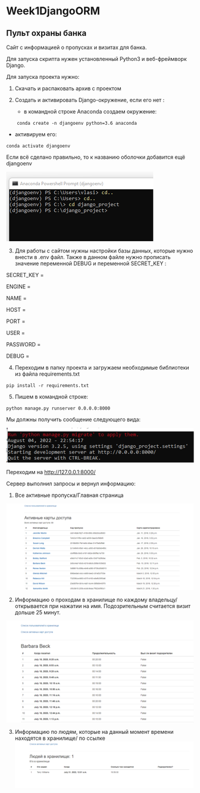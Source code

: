 # Week1DjangoORM
## Пульт охраны банка

Сайт с информацией о пропусках и визитах для банка.

Для запуска скрипта нужен установленный Python3 и веб-фреймворк Django.

Для запуска проекта нужно:
 1. Скачать и распаковать архив с проектом

 2. Создать и активировать Django-окружение, если его нет :
     - в командной строке Anaconda создаем окружение:
```
    conda create -n djangoenv python=3.6 anaconda 
```
   - активируем его:
 ```
 conda activate djangoenv
 ```
 Если всё сделано правильно, то к названию оболочки добавится ещё djangoenv
 
 ![Создали и активировали окружение](https://github.com/atskayasatana/Images/blob/20dde0a58f69e6d5643b004ccf2d15d388d401c4/%D0%BF%D0%B5%D1%80%D0%B5%D1%85%D0%BE%D0%B4%20%D0%B2%20%D0%BF%D0%B0%D0%BF%D0%BA%D1%83%20%D0%BF%D1%80%D0%BE%D0%B5%D0%BA%D1%82%D0%B0.png "Активировали окружение")
 
 
3. Для работы с сайтом нужны настройки базы данных, которые нужно внести в .env файл. Также в данном файле нужно прописать значение переменной DEBUG и переменной SECRET_KEY :

SECRET_KEY = 

ENGINE = 

NAME = 

HOST = 

PORT = 

USER = 

PASSWORD =

DEBUG = 

 
4. Переходим в папку проекта и загружаем необходимые библиотеки из файла requirements.txt 
```
pip install -r requirements.txt

```

 5. Пишем в командной строке: 
```
python manage.py runserver 0.0.0.0:8000

```

Мы должны получить сообщение следующего вида:

 ![Сервер](https://github.com/atskayasatana/Images/blob/5745c6f4324c145b102c3835d034253ba60b2467/managepy.png)

Переходим на http://127.0.0.1:8000/

Сервер выполнил запросы и вернул информацию:
1. Все активные пропуска/Главная страница

 ![Главная](https://github.com/atskayasatana/Images/blob/main/%D0%B3%D0%BB%D0%B0%D0%B2%D0%BD%D0%B0%D1%8F%20%D1%81%D1%82%D1%80%D0%B0%D0%BD%D0%B8%D1%86%D0%B0.png)

2. Информацию о проходам в хранилище по каждому владельцу/открывается при нажатии на имя. Подозрительным считается визит дольше 25 минут.

![Владелец](https://github.com/atskayasatana/Images/blob/97f1cf121b643d7a9c438441de2e3ca891573b33/%D0%92%D0%B8%D0%B7%D0%B8%D1%82%D1%8B%20%D0%BF%D0%BE%D0%BB%D1%8C%D0%B7%D0%BE%D0%B2%D0%B0%D1%82%D0%B5%D0%BB%D1%8F.png)

3. Информацию по людям, которые на данный момент времени находятся в хранилище/ по ссылке 
![В хранилище](https://github.com/atskayasatana/Images/blob/97f1cf121b643d7a9c438441de2e3ca891573b33/%D0%A1%D0%B5%D0%B9%D1%87%D0%B0%D1%81%20%D0%B2%20%D1%85%D1%80%D0%B0%D0%BD%D0%B8%D0%BB%D0%B8%D1%89%D0%B5.png)
